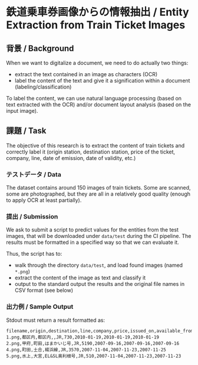 # 鉄道乗車券画像からの情報抽出 / Entity Extraction from Train Ticket Images

## 背景 / Background

When we want to digitalize a document, we need to do actually two things:

  - extract the text contained in an image as characters (OCR)
  - label the content of the text and give it a signification within a document (labeling/classification)

To label the content, we can use natural language processing (based on text extracted with the OCR) and/or document layout analysis (based on the input image).


## 課題 / Task

The objective of this research is to extract the content of train tickets and correctly label it (origin station, destination station, price of the ticket, company, line, date of emission, date of validity, etc.)

### テストデータ / Data

The dataset contains around 150 images of train tickets. Some are scanned, some are photographed, but they are all in a relatively good quality (enough to apply OCR at least partially).

### 提出 / Submission

We ask to submit a script to predict values for the entities from the test images, that will be downloaded under `data/test` during the CI pipeline. The results must be formatted in a specified way so that we can evaluate it.

Thus, the script has to:

 - walk through the directory `data/test`, and load found images (named `*.png`)
 - extract the content of the image as text and classify it
 - output to the standard output the results and the original file names in CSV format (see below)

### 出力例 / Sample Output

Stdout must return a result formatted as:
```csv
filename,origin,destination,line,company,price,issued_on,available_from,expire_on
1.png,都区内,都区内,,JR,730,2010-01-19,2010-01-19,2010-01-19
2.png,甲府,町田,はまかいじ号,JR,5190,2007-09-16,2007-09-16,2007-09-16
4.png,町田,土合,楊浜線,JR,3570,2007-11-04,2007-11-23,2007-11-25
5.png,水上,大宮,EL&SL奥利根号,JR,510,2007-11-04,2007-11-23,2007-11-23
```
